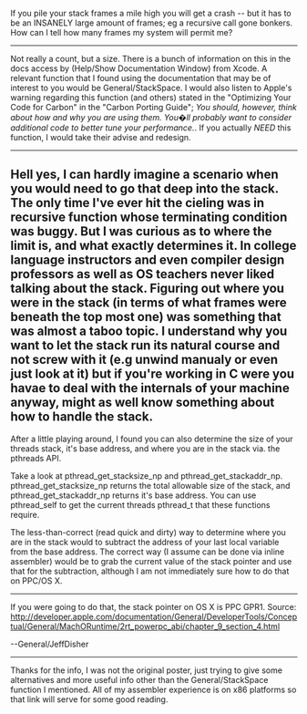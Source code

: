 If you pile your stack frames a mile high you will get a crash -- but it has to be an INSANELY large amount of frames; eg a recursive call gone bonkers.  How can I tell how many frames my system will permit me?

----

Not really a count, but a size. There is a bunch of information on this in the docs access by (Help/Show Documentation Window) from Xcode. A relevant function that I found using the documentation that may be of interest to you would be General/StackSpace. I would also listen to Apple's warning regarding this function (and others) stated in the "Optimizing Your Code for Carbon" in the "Carbon Porting Guide"; *You should, however, think about how and why you are using them. You�ll probably want to consider additional code to better tune your performance.*. If you actually *NEED* this function, I would take their advise and redesign.

----
Hell yes, I can hardly imagine a scenario when you would need to go that deep into the stack.  The only time I've ever hit the cieling was in recursive function whose terminating condition was buggy.  But I was curious as to where the limit is, and what exactly determines it.  In college language instructors and even compiler design professors as well as OS teachers never liked talking about the stack.  Figuring out where you were in the stack (in terms of what frames were beneath the top most one) was something that was almost a taboo topic.  I understand why you want to let the stack run its natural course and not screw with it (e.g unwind manualy or even just look at it) but if you're working in C were you havae to deal with the internals of your machine anyway, might as well know something about how to handle the stack.
----
After a little playing around, I found you can also determine the size of your threads stack, it's base address, and where you are in the stack via. the pthreads API.

Take a look at     pthread_get_stacksize_np and     pthread_get_stackaddr_np.     pthread_get_stacksize_np returns the total allowable size of the stack, and     pthread_get_stackaddr_np returns it's base address. You can use pthread_self to get the current threads pthread_t that these functions require.

The less-than-correct (read quick and dirty) way to determine where you are in the stack would to subtract the address of your last local variable from the base address. The correct way (I assume can be done via inline assembler) would be to grab the current value of the stack pointer and use that for the subtraction, although I am not immediately sure how to do that on PPC/OS X.

----

If you were going to do that, the stack pointer on OS X is PPC GPR1.  Source:  http://developer.apple.com/documentation/General/DeveloperTools/Conceptual/General/MachORuntime/2rt_powerpc_abi/chapter_9_section_4.html

--General/JeffDisher

----
Thanks for the info, I was not the original poster, just trying to give some alternatives and more useful info other than the General/StackSpace function I mentioned. All of my assembler experience is on x86 platforms so that link will serve for some good reading.